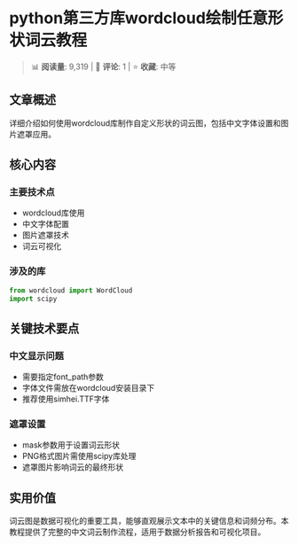 # python第三方库wordcloud绘制任意形状词云教程

> 📊 **阅读量**: 9,319 | 💬 **评论**: 1 | ⭐ **收藏**: 中等

## 文章概述

详细介绍如何使用wordcloud库制作自定义形状的词云图，包括中文字体设置和图片遮罩应用。

## 核心内容

### 主要技术点
- wordcloud库使用
- 中文字体配置
- 图片遮罩技术
- 词云可视化

### 涉及的库
```python
from wordcloud import WordCloud
import scipy
```

## 关键技术要点

### 中文显示问题
- 需要指定font_path参数
- 字体文件需放在wordcloud安装目录下
- 推荐使用simhei.TTF字体

### 遮罩设置
- mask参数用于设置词云形状
- PNG格式图片需使用scipy库处理
- 遮罩图片影响词云的最终形状

## 实用价值

词云图是数据可视化的重要工具，能够直观展示文本中的关键信息和词频分布。本教程提供了完整的中文词云制作流程，适用于数据分析报告和可视化项目。